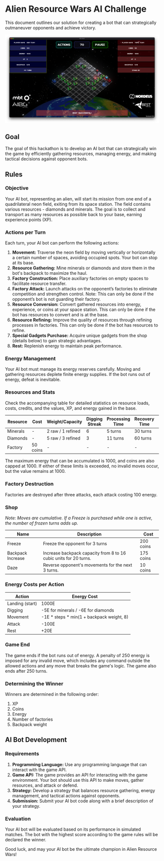# Alien Resource Wars AI Challenge

This document outlines our solution for creating a bot that can strategically outmaneuver opponents and achieve victory.

![Screen image](image.png)

## Goal

The goal of this hackathon is to develop an AI bot that can strategically win the game by efficiently gathering resources, managing energy, and making tactical decisions against opponent bots.

## Rules

### Objective
Your AI bot, representing an alien, will start its mission from one end of a quadrilateral neon field, exiting from its space station. The field contains various resources - diamonds and minerals. The goal is to collect and transport as many resources as possible back to your base, earning experience points (XP).

### Actions per Turn
Each turn, your AI bot can perform the following actions:

1. **Movement:** Traverse the neon field by moving vertically or horizontally a certain number of spaces, avoiding occupied spots. Your bot can stop at its base.
2. **Resource Gathering:** Mine minerals or diamonds and store them in the bot's backpack to maximize the haul.
3. **Factory Construction:** Place auxiliary factories on empty spaces to facilitate resource transfer.
4. **Factory Attack:** Launch attacks on the opponent’s factories to eliminate competition and strengthen control. Note: This can only be done if the opponent’s bot is not guarding their factory.
5. **Resource Conversion:** Convert gathered resources into energy, experience, or coins at your space station. This can only be done if the bot has resources to convert and is at the base.
6. **Resource Refining:** Improve the quality of resources through refining processes in factories. This can only be done if the bot has resources to refine.
7. **Special Gadgets Purchase:** Acquire unique gadgets from the shop (details below) to gain strategic advantages.
8. **Rest:** Replenish energy to maintain peak performance.

### Energy Management
Your AI bot must manage its energy reserves carefully. Moving and gathering resources deplete finite energy supplies. If the bot runs out of energy, defeat is inevitable. 

### Resources and Stats
Check the accompanying table for detailed statistics on resource loads, costs, credits, and the values, XP, and energy gained in the base.

| Resource     | Cost      | Weight/Capacity | Digging Streak | Processing Time | Recovery Time | Value    | XP  | Energy |
|--------------|-----------|-----------------|----------------|-----------------|---------------|----------|-----|--------|
| Minerals     | -         | 2 raw / 1 refined | 6              | 5 turns         | 30 turns      | 15 coins | 10  | 250E   |
| Diamonds     | -         | 5 raw / 3 refined | 3              | 11 turns        | 60 turns      | 50 coins | 25  | 100E   |
| Factory      | 50 coins  | -               | -              | -               | -             | 75 (destroy) | 75 (destroy) | -  |

The maximum energy that can be accumulated is 1000, and coins are also capped at 1000. If either of these limits is exceeded, no invalid moves occur, but the value remains at 1000.

### Factory Destruction
Factories are destroyed after three attacks, each attack costing 100 energy.

### Shop
*Note: Moves are cumulative. If a Freeze is purchased while one is active, the number of frozen turns adds up.*

| Name             | Description                                                                               | Cost       |
|------------------|-------------------------------------------------------------------------------------------|------------|
| Freeze           | Freeze the opponent for 3 turns                                                           | 200 coins  |
| Backpack Increase| Increase backpack capacity from 8 to 16 cubic units for 20 turns.                         | 175 coins  |
| Daze             | Reverse opponent's movements for the next 3 turns.                                        | 10 coins   |

### Energy Costs per Action
| Action           | Energy Cost              |
|------------------|--------------------------|
| Landing (start)  | 1000E                    |
| Digging          | -5E for minerals / -6E for diamonds |
| Movement         | -1E * steps * min(1 + backpack weight, 8) |
| Attack           | -100E                    |
| Rest             | +20E                     |

### Game End
The game ends if the bot runs out of energy. A penalty of 250 energy is imposed for any invalid move, which includes any command outside the allowed actions and any move that breaks the game's logic. The game also ends after 250 turns.

### Determining the Winner
Winners are determined in the following order:
1. XP
2. Coins
3. Energy
4. Number of factories
5. Backpack weight

## AI Bot Development

### Requirements
1. **Programming Language:** Use any programming language that can interact with the game API.
2. **Game API:** The game provides an API for interacting with the game environment. Your bot should use this API to make moves, gather resources, and attack or defend.
3. **Strategy:** Develop a strategy that balances resource gathering, energy management, and tactical actions against opponents.
4. **Submission:** Submit your AI bot code along with a brief description of your strategy.

### Evaluation
Your AI bot will be evaluated based on its performance in simulated matches. The bot with the highest score according to the game rules will be declared the winner.

Good luck, and may your AI bot be the ultimate champion in Alien Resource Wars!
